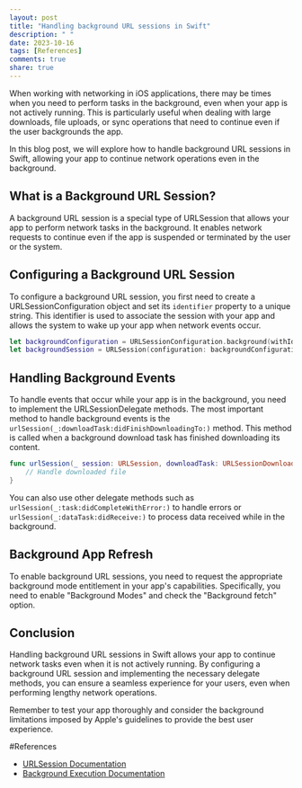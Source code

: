 ```yaml
---
layout: post
title: "Handling background URL sessions in Swift"
description: " "
date: 2023-10-16
tags: [References]
comments: true
share: true
---
```


When working with networking in iOS applications, there may be times when you need to perform tasks in the background, even when your app is not actively running. This is particularly useful when dealing with large downloads, file uploads, or sync operations that need to continue even if the user backgrounds the app. 

In this blog post, we will explore how to handle background URL sessions in Swift, allowing your app to continue network operations even in the background.

## What is a Background URL Session?
A background URL session is a special type of URLSession that allows your app to perform network tasks in the background. It enables network requests to continue even if the app is suspended or terminated by the user or the system.

## Configuring a Background URL Session
To configure a background URL session, you first need to create a URLSessionConfiguration object and set its `identifier` property to a unique string. This identifier is used to associate the session with your app and allows the system to wake up your app when network events occur.

```swift
let backgroundConfiguration = URLSessionConfiguration.background(withIdentifier: "com.yourapp.backgroundSession")
let backgroundSession = URLSession(configuration: backgroundConfiguration, delegate: self, delegateQueue: nil)
```

## Handling Background Events
To handle events that occur while your app is in the background, you need to implement the URLSessionDelegate methods. The most important method to handle background events is the `urlSession(_:downloadTask:didFinishDownloadingTo:)` method. This method is called when a background download task has finished downloading its content.

```swift
func urlSession(_ session: URLSession, downloadTask: URLSessionDownloadTask, didFinishDownloadingTo location: URL) {
    // Handle downloaded file
}
```

You can also use other delegate methods such as `urlSession(_:task:didCompleteWithError:)` to handle errors or `urlSession(_:dataTask:didReceive:)` to process data received while in the background.

## Background App Refresh
To enable background URL sessions, you need to request the appropriate background mode entitlement in your app's capabilities. Specifically, you need to enable "Background Modes" and check the "Background fetch" option.

## Conclusion
Handling background URL sessions in Swift allows your app to continue network tasks even when it is not actively running. By configuring a background URL session and implementing the necessary delegate methods, you can ensure a seamless experience for your users, even when performing lengthy network operations.

Remember to test your app thoroughly and consider the background limitations imposed by Apple's guidelines to provide the best user experience.

#References
- [URLSession Documentation](https://developer.apple.com/documentation/foundation/urlsession)
- [Background Execution Documentation](https://developer.apple.com/documentation/uikit/app_and_environment/scenes/preparing_your_ui_to_run_in_the_background)